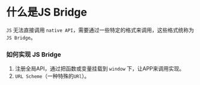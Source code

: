 # 什么是JS Bridge
`JS` 无法直接调用 `native API`，需要通过一些特定的格式来调用，这些格式统称为 `JS Bridge`。

### 如何实现 JS Bridge
1. 注册全局API，通过把函数或变量挂载到 `window` 下，让APP来调用实现。
2. `URL Scheme`（一种特殊的`URl`）。